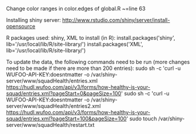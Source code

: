 Change color ranges in color.edges of global.R ~=line 63

Installing shiny server: http://www.rstudio.com/shiny/server/install-opensource

R packages used: shiny, XML
	to install (in R):
		install.packages('shiny', lib='/usr/local/lib/R/site-library/')
		install.packages('XML', lib='/usr/local/lib/R/site-library/')
		
To update the data, the following commands need to be run (more changes need to be made if there are more than 200 entries):
		sudo sh -c 'curl -u WUFOO-API-KEY:doesntmatter -o /var/shiny-server/www/squadHealth/entries.xml https://hudl.wufoo.com/api/v3/forms/how-healthy-is-your-squad/entries.xml?pageStart=0&pageSize=100'
		sudo sh -c 'curl -u WUFOO-API-KEY:doesntmatter -o /var/shiny-server/www/squadHealth/entries2.xml https://hudl.wufoo.com/api/v3/forms/how-healthy-is-your-squad/entries.xml?pageStart=100&pageSize=100'
		sudo touch /var/shiny-server/www/squadHealth/restart.txt